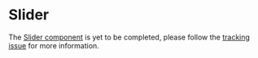 # Slider

The [Slider component](https://material.io/go/design-sliders) is yet to be
completed, please follow the [tracking
issue](https://github.com/material-components/material-components-android/issues/84)
for more information.
